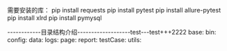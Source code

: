 需要安装的库：
pip install requests
pip install pytest
pip install allure-pytest
pip install xlrd
pip install pymysql


------------目录结构介绍-------------------test---test+++2222
base:
bin:
config:
data:
logs:
page:
report:
testCase:
utils:

